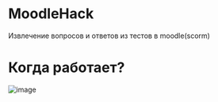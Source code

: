 # MoodleHack
Извлечение вопросов и ответов из тестов в moodle(scorm)


# Когда работает?

![image](https://github.com/kuckamowku/MoodleHack/assets/112760482/3c0771a6-c18b-4b0d-946b-7b4e44ff6cb5)

